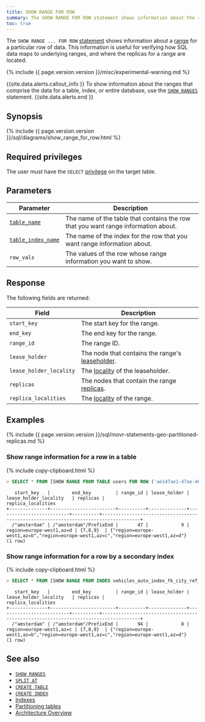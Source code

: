 ```yaml
---
title: SHOW RANGE FOR ROW
summary: The SHOW RANGE FOR ROW statement shows information about the range for a particular row.
toc: true
---
```


The `SHOW RANGE ... FOR ROW` [statement](sql-statements.html) shows information about a [range](architecture/overview.html#glossary) for a particular row of data. This information is useful for verifying how SQL data maps to underlying ranges, and where the replicas for a range are located.

{% include {{ page.version.version }}/misc/experimental-warning.md %}

{{site.data.alerts.callout_info }}
To show information about the ranges that comprise the data for a table, index, or entire database, use the [`SHOW RANGES`](show-ranges.html) statement.
{{site.data.alerts.end }}

## Synopsis

<div>
  {% include {{ page.version.version }}/sql/diagrams/show_range_for_row.html %}
</div>

## Required privileges

The user must have the `SELECT` [privilege](authorization.html#assign-privileges) on the target table.

## Parameters

Parameter | Description
----------|------------
[`table_name`](sql-grammar.html#table_name) | The name of the table that contains the row that you want range information about.
[`table_index_name`](sql-grammar.html#table_index_name) | The name of the index for the row that you want range information about.
`row_vals` | The values of the row whose range information you want to show.

## Response

The following fields are returned:

Field | Description
------|------------
`start_key` | The start key for the range.
`end_key` | The end key for the range.
`range_id` | The range ID.
`lease_holder` | The node that contains the range's [leaseholder](architecture/overview.html#glossary).
`lease_holder_locality` | The [locality](cockroach-start.html#locality) of the leaseholder.
`replicas` | The nodes that contain the range [replicas](architecture/overview.html#glossary).
`replica_localities` | The [locality](cockroach-start.html#locality) of the range.

## Examples

{% include {{ page.version.version }}/sql/movr-statements-geo-partitioned-replicas.md %}

### Show range information for a row in a table

{% include copy-clipboard.html %}
~~~ sql
> SELECT * FROM [SHOW RANGE FROM TABLE users FOR ROW ('ae147ae1-47ae-4800-8000-000000000022', 'amsterdam', 'Tyler Dalton', '88194 Angela Gardens Suite 94', '4443538758')];
~~~
~~~
   start_key   |        end_key         | range_id | lease_holder |  lease_holder_locality   | replicas |                                 replica_localities
+--------------+------------------------+----------+--------------+--------------------------+----------+------------------------------------------------------------------------------------+
  /"amsterdam" | /"amsterdam"/PrefixEnd |       47 |            9 | region=europe-west1,az=d | {7,8,9}  | {"region=europe-west1,az=b","region=europe-west1,az=c","region=europe-west1,az=d"}
(1 row)
~~~

### Show range information for a row by a secondary index

{% include copy-clipboard.html %}
~~~ sql
> SELECT * FROM [SHOW RANGE FROM INDEX vehicles_auto_index_fk_city_ref_users FOR ROW ('aaaaaaaa-aaaa-4800-8000-00000000000a', 'amsterdam', 'scooter', 'c28f5c28-f5c2-4000-8000-000000000026', '2019-01-02 03:04:05+00:00', 'in_use', '62609 Stephanie Route', '{"color": "red"}')];
~~~
~~~
   start_key   |        end_key         | range_id | lease_holder |  lease_holder_locality   | replicas |                                 replica_localities
+--------------+------------------------+----------+--------------+--------------------------+----------+------------------------------------------------------------------------------------+
  /"amsterdam" | /"amsterdam"/PrefixEnd |       94 |            8 | region=europe-west1,az=c | {7,8,9}  | {"region=europe-west1,az=b","region=europe-west1,az=c","region=europe-west1,az=d"}
(1 row)
~~~

## See also

- [`SHOW RANGES`](show-ranges.html)
- [`SPLIT AT`](split-at.html)
- [`CREATE TABLE`](create-table.html)
- [`CREATE INDEX`](create-index.html)
- [Indexes](indexes.html)
- [Partitioning tables](partitioning.html)
- [Architecture Overview](architecture/overview.html)
